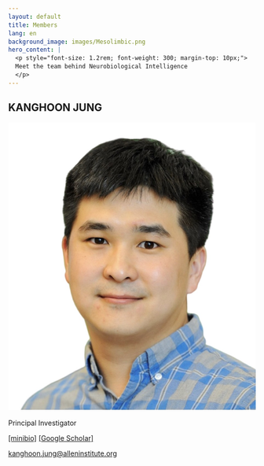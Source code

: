 ```yaml
--- 
layout: default
title: Members
lang: en
background_image: images/Mesolimbic.png
hero_content: |
  <p style="font-size: 1.2rem; font-weight: 300; margin-top: 10px;">
  Meet the team behind Neurobiological Intelligence
  </p>
---
```


<section class="content-section">
  <div class="container">
  <div class="member-entry">
    <h2>KANGHOON JUNG</h2>
    <div class="member-profile">
      <img src="/members/KanghoonJ_photo.jpg" alt="Dr. Kanghoon Jung">
      <div class="member-info">
        <p>Principal Investigator</p>
        <p>
          <a href="/members/minibio_kj.html">[minibio]</a>
          <a href="https://scholar.google.com/citations?user=EXAMPLE" target="_blank">[Google Scholar]</a>
        </p>
        <p>
          <a href="mailto:kanghoon.jung@alleninstitute.org">kanghoon.jung@alleninstitute.org</a>
        </p>
      </div>
    </div>
  </div>

  </div>
</section>